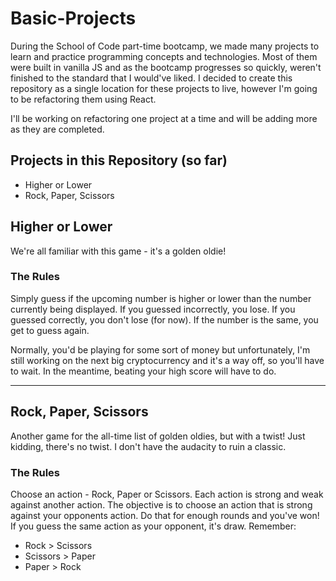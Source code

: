 # Basic-Projects

During the School of Code part-time bootcamp, we made many projects to learn and practice programming concepts and technologies. Most of them were built in vanilla JS and as the bootcamp progresses so quickly, weren't finished to the standard that I would've liked. I decided to create this repository as a single location for these projects to live, however I'm going to be refactoring them using React.

I'll be working on refactoring one project at a time and will be adding more as they are completed.


## Projects in this Repository (so far)

* Higher or Lower
* Rock, Paper, Scissors



## Higher or Lower

We're all familiar with this game - it's a golden oldie! 


### The Rules

Simply guess if the upcoming number is higher or lower than the number currently being displayed. If you guessed incorrectly, you lose. If you guessed correctly, you don't lose (for now). If the number is the same, you get to guess again. 

Normally, you'd be playing for some sort of money but unfortunately, I'm still working on the next big cryptocurrency and it's a way off, so you'll have to wait. In the meantime, beating your high score will have to do.


---

## Rock, Paper, Scissors

Another game for the all-time list of golden oldies, but with a twist! Just kidding, there's no twist. I don't have the audacity to ruin a classic.


### The Rules
Choose an action - Rock, Paper or Scissors. Each action is strong and weak against another action. The objective is to choose an action that is strong against your opponents action. Do that for enough rounds and you've won! If you guess the same action as your opponent, it's  draw. Remember:

* Rock > Scissors
* Scissors > Paper
* Paper > Rock
